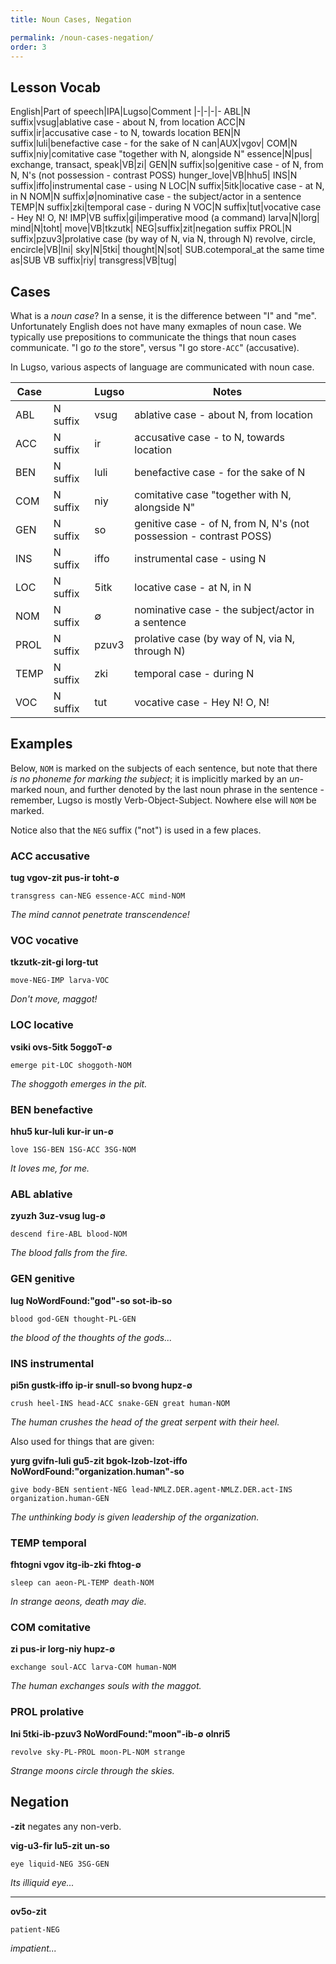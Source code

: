 ```yaml
---
title: Noun Cases, Negation

permalink: /noun-cases-negation/
order: 3
---
```


## Lesson Vocab

English|Part of speech|IPA|Lugso|Comment
|-|-|-|-
ABL|N suffix|vsug|ablative case - about N, from location
ACC|N suffix|ir|accusative case - to N, towards location
BEN|N suffix|luli|benefactive case - for the sake of N
can|AUX|vgov|
COM|N suffix|niy|comitative case "together with N, alongside N"
essence|N|pus|
exchange, transact, speak|VB|zi|
GEN|N suffix|so|genitive case - of N, from N, N's (not possession - contrast POSS)
hunger_love|VB|hhu5|
INS|N suffix|iffo|instrumental case - using N
LOC|N suffix|5itk|locative case - at N, in N
NOM|N suffix|∅|nominative case - the subject/actor in a sentence
TEMP|N suffix|zki|temporal case - during N
VOC|N suffix|tut|vocative case - Hey N! O, N!
IMP|VB suffix|gi|imperative mood (a command)
larva|N|lorg|
mind|N|toht|
move|VB|tkzutk|
NEG|suffix|zit|negation suffix
PROL|N suffix|pzuv3|prolative case (by way of N, via N, through N)
revolve, circle, encircle|VB|lni|
sky|N|5tki|
thought|N|sot|
SUB.cotemporal_at the same time as|SUB VB suffix|riy|
transgress|VB|tug|

## Cases

What is a _noun case_? In a sense, it is the difference between "I" and "me". Unfortunately English does not have many exmaples of noun case. We typically use prepositions to communicate the things that noun cases communicate. "I go _to_ the store", versus "I go store`-ACC`" (accusative).

In Lugso, various aspects of language are communicated with noun case.

Case||Lugso|Notes
|-|-|-|-
ABL|N suffix|vsug|ablative case - about N, from location
ACC|N suffix|ir|accusative case - to N, towards location
BEN|N suffix|luli|benefactive case - for the sake of N
COM|N suffix|niy|comitative case "together with N, alongside N"
GEN|N suffix|so|genitive case - of N, from N, N's (not possession - contrast POSS)
INS|N suffix|iffo|instrumental case - using N
LOC|N suffix|5itk|locative case - at N, in N
NOM|N suffix|∅|nominative case - the subject/actor in a sentence
PROL|N suffix|pzuv3|prolative case (by way of N, via N, through N)
TEMP|N suffix|zki|temporal case - during N
VOC|N suffix|tut|vocative case - Hey N! O, N!

## Examples

Below, `NOM` is marked on the subjects of each sentence, but note that there _is no phoneme for marking the subject_; it is implicitly marked by an _un_-marked noun, and further denoted by the last noun phrase in the sentence - remember, Lugso is mostly Verb-Object-Subject. Nowhere else will `NOM` be marked.

Notice also that the `NEG` suffix ("not") is used in a few places.

### ACC accusative

**tug vgov-zit pus-ir toht-∅**

`transgress can-NEG essence-ACC mind-NOM`

_The mind cannot penetrate transcendence!_

### VOC vocative

**tkzutk-zit-gi lorg-tut**

`move-NEG-IMP larva-VOC`

_Don't move, maggot!_

### LOC locative

**vsiki ovs-5itk 5oggoT-∅**

`emerge pit-LOC shoggoth-NOM`

_The shoggoth emerges in the pit._

### BEN benefactive

**hhu5 kur-luli kur-ir un-∅**

`love 1SG-BEN 1SG-ACC 3SG-NOM`

_It loves me, for me._

### ABL ablative

**zyuzh 3uz-vsug lug-∅**

`descend fire-ABL blood-NOM`

_The blood falls from the fire._

### GEN genitive

**lug NoWordFound:"god"-so sot-ib-so**

`blood god-GEN thought-PL-GEN`

_the blood of the thoughts of the gods..._

### INS instrumental

**pi5n gustk-iffo ip-ir snull-so bvong hupz-∅**

`crush heel-INS head-ACC snake-GEN great human-NOM`

_The human crushes the head of the great serpent with their heel._

Also used for things that are given:

**yurg gvifn-luli gu5-zit bgok-lzob-lzot-iffo NoWordFound:"organization.human"-so**

`give body-BEN sentient-NEG lead-NMLZ.DER.agent-NMLZ.DER.act-INS organization.human-GEN`

_The unthinking body is given leadership of the organization._

### TEMP temporal

**fhtogni vgov itg-ib-zki fhtog-∅**

`sleep can aeon-PL-TEMP death-NOM`

_In strange aeons, death may die._

### COM comitative

**zi pus-ir lorg-niy hupz-∅**

`exchange soul-ACC larva-COM human-NOM`

_The human exchanges souls with the maggot._

### PROL prolative

**lni 5tki-ib-pzuv3 NoWordFound:"moon"-ib-∅ olnri5**

`revolve sky-PL-PROL moon-PL-NOM strange`

_Strange moons circle through the skies._

## Negation

**-zit** negates any non-verb.

**vig-u3-fir lu5-zit un-so**

`eye liquid-NEG 3SG-GEN`

_Its illiquid eye..._

---

**ov5o-zit**

`patient-NEG`

_impatient..._

